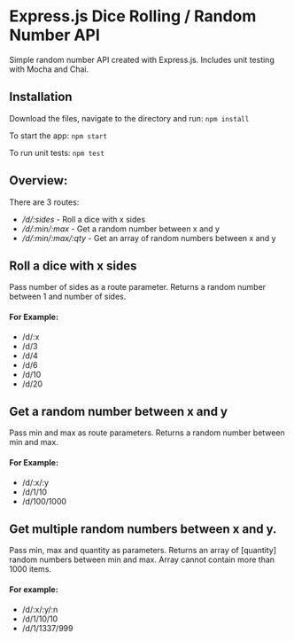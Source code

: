 # Express.js Dice Rolling / Random Number API

Simple random number API created with Express.js. Includes unit testing with Mocha and Chai.

## Installation
Download the files, navigate to the directory and run: 
``` npm install ```

To start the app:
```npm start```

To run unit tests:
```npm test```

## Overview:
There are 3 routes:
* */d/:sides* - Roll a dice with x sides
* */d/:min/:max* - Get a random number between x and y
* */d/:min/:max/:qty* - Get an array of random numbers between x and y

## Roll a dice with x sides
Pass number of sides as a route parameter. Returns a random number between 1 and number of sides.

#### For Example:
* /d/:x
* /d/3
* /d/4
* /d/6
* /d/10
* /d/20

## Get a random number between x and y 
Pass min and max as route parameters. Returns a random number between min and max.

#### For Example:
* /d/:x/:y
* /d/1/10
* /d/100/1000

## Get multiple random numbers between x and y.
Pass min, max and quantity as parameters. Returns an array of [quantity] random numbers between min and max. Array cannot contain more than 1000 items.

#### For example:
* /d/:x/:y/:n
* /d/1/10/10
* /d/1/1337/999